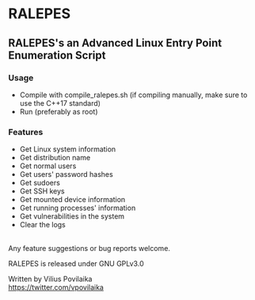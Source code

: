 # RALEPES
## RALEPES's an Advanced Linux Entry Point Enumeration Script

### Usage
  - Compile with compile_ralepes.sh
    (if compiling manually, make sure to use the C++17 standard)
  - Run (preferably as root)
  
### Features
  * Get Linux system information
  * Get distribution name
  * Get normal users
  * Get users' password hashes
  * Get sudoers
  * Get SSH keys
  * Get mounted device information
  * Get running processes' information
  * Get vulnerabilities in the system
  * Clear the logs
  
</br>
Any feature suggestions or bug reports welcome.

RALEPES is released under GNU GPLv3.0

Written by Vilius Povilaika</br>
https://twitter.com/vpovilaika
